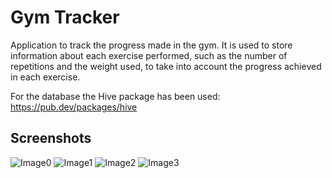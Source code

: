 
# Gym Tracker


Application to track the progress made in the gym. It is used to store information about each exercise performed, such as the number of repetitions and the weight used, to take into account the progress achieved in each exercise.

For the database the Hive package has been used: https://pub.dev/packages/hive

## Screenshots


![Image0](assets/readme_images/image0.png?raw=true "Theme 1")
![Image1](assets/readme_images/image1.png?raw=true "Theme 1")
![Image2](assets/readme_images/image2.png?raw=true "Theme 1")
![Image3](assets/readme_images/image3.png?raw=true "Theme 1")
